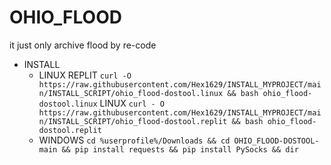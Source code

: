# OHIO_FLOOD
it just only archive flood by re-code

* INSTALL
  *  LINUX
     REPLIT ```curl -O https://raw.githubusercontent.com/Hex1629/INSTALL_MYPROJECT/main/INSTALL_SCRIPT/ohio_flood-dostool.linux && bash ohio_flood-dostool.linux```
     LINUX ```curl - O https://raw.githubusercontent.com/Hex1629/INSTALL_MYPROJECT/main/INSTALL_SCRIPT/ohio_flood-dostool.replit && bash ohio_flood-dostool.replit```
  * WINDOWS
     ```cd %userprofile%/Downloads && cd OHIO_FLOOD-DOSTOOL-main && pip install requests && pip install PySocks && dir```

